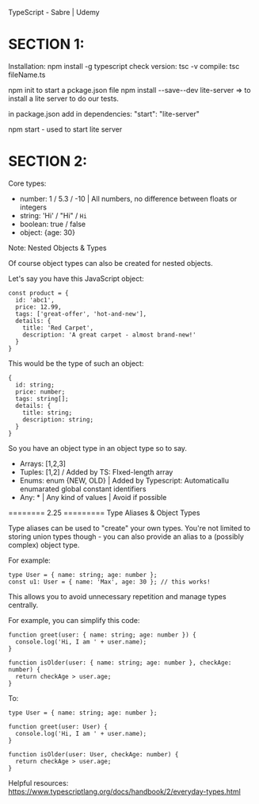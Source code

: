 TypeScript - Sabre | Udemy

SECTION 1:
=================================================================================
Installation:
npm install -g typescript
check version:
tsc -v
compile:
tsc fileName.ts

npm init to start a pckage.json file
npm install --save--dev lite-server => to install a lite server to do our tests.

in package.json add in dependencies: "start": "lite-server"

npm start - used to start lite server

SECTION 2:
=================================================================================
Core types:
- number: 1 / 5.3 / -10 | All numbers, no difference between floats or integers
- string: 'Hi' / "Hi" / `Hi`
- boolean: true / false
- object: {age: 30}

Note:
Nested Objects & Types

Of course object types can also be created for nested objects.

Let's say you have this JavaScript object:

    const product = {
      id: 'abc1',
      price: 12.99,
      tags: ['great-offer', 'hot-and-new'],
      details: {
        title: 'Red Carpet',
        description: 'A great carpet - almost brand-new!'
      }
    }

This would be the type of such an object:

    {
      id: string;
      price: number;
      tags: string[];
      details: {
        title: string;
        description: string;
      }
    }

So you have an object type in an object type so to say.

- Arrays: [1,2,3]
- Tuples: [1,2] / Added by TS: FIxed-length array
- Enums: enum {NEW, OLD} | Added by Typescript: Automaticallu enumarated global constant identifiers
- Any: * | Any kind of values | Avoid if possible


======== 2.25 =========
Type Aliases & Object Types

Type aliases can be used to "create" your own types. You're not limited to storing union types though - you can also provide an alias to a (possibly complex) object type.

For example:

    type User = { name: string; age: number };
    const u1: User = { name: 'Max', age: 30 }; // this works!

This allows you to avoid unnecessary repetition and manage types centrally.

For example, you can simplify this code:

    function greet(user: { name: string; age: number }) {
      console.log('Hi, I am ' + user.name);
    }
     
    function isOlder(user: { name: string; age: number }, checkAge: number) {
      return checkAge > user.age;
    }

To:

    type User = { name: string; age: number };
     
    function greet(user: User) {
      console.log('Hi, I am ' + user.name);
    }
     
    function isOlder(user: User, checkAge: number) {
      return checkAge > user.age;
    }

Helpful resources: https://www.typescriptlang.org/docs/handbook/2/everyday-types.html